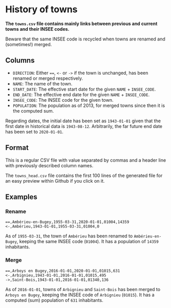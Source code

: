 # History of towns

**The `towns.csv` file contains mainly links between previous and current towns and their INSEE codes.**

Beware that the same INSEE code is recycled when towns are renamed and (sometimes!) merged.


## Columns

* `DIRECTION`: Either `==`, `<-` or `->` if the town is unchanged, has been renamed or merged respectively.
* `NAME`: The name of the town.
* `START_DATE`: The effective start date for the given `NAME` + `INSEE_CODE`.
* `END_DATE`: The effective end date for the given `NAME` + `INSEE_CODE`.
* `INSEE_CODE`: The INSEE code for the given town.
* `POPULATION`: The population as of 2013, for merged towns since then it is the computed sum.

Regarding dates, the initial date has been set as `1943-01-01` given that the first date in historical data is `1943-08-12`. Arbitrarily, the far future end date has been set to `2020-01-01`.


## Format

This is a regular CSV file with value separated by commas and a header line with previously described column names.

The `towns_head.csv` file contains the first 100 lines of the generated file for an easy preview within Github if you click on it.


## Examples

### Rename

```
==,Ambérieu-en-Bugey,1955-03-31,2020-01-01,01004,14359
<-,Ambérieu,1943-01-01,1955-03-31,01004,0
```

As of `1955-03-31`, the town of `Ambérieu` has been renamed to `Ambérieu-en-Bugey`, keeping the same INSEE code (`01004`). It has a population of `14359` inhabitants.


### Merge

```
==,Arboys en Bugey,2016-01-01,2020-01-01,01015,631
<-,Arbignieu,1943-01-01,2016-01-01,01015,495
->,Saint-Bois,1943-01-01,2016-01-01,01340,136
```

As of `2016-01-01`, towns of `Arbignieu` and `Saint-Bois` has been merged to `Arboys en Bugey`, keeping the INSEE code of `Arbignieu` (`01015`). It has a computed (sum) population of `631` inhabitants.

